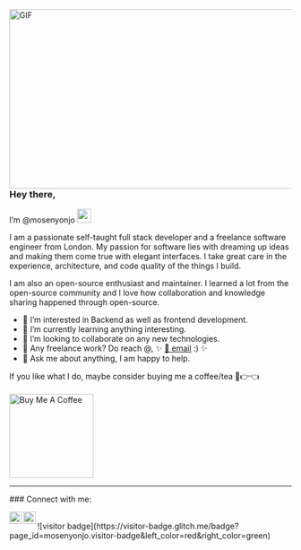 <img align="right" alt="GIF" src="https://github.com/abhisheknaiidu/abhisheknaiidu/blob/master/code.gif?raw=true" width="600" height="320" />

### Hey there, 
I’m @mosenyonjo <img src="https://media.giphy.com/media/hvRJCLFzcasrR4ia7z/giphy.gif" width="25px">

I am a passionate self-taught full stack developer and a freelance software engineer from London. My passion for software lies with dreaming up ideas and making them come true with elegant interfaces. I take great care in the experience, architecture, and code quality of the things I build.

I am also an open-source enthusiast and maintainer. I learned a lot from the open-source community and I love how collaboration and knowledge sharing happened through open-source.

- 👀 I’m interested in Backend as well as frontend development.
- 🌱 I’m currently learning anything interesting.
- 💞️ I’m looking to collaborate on any new technologies.
- 💼 Any freelance work? Do reach @, ✨ [📧 email](mailto:mosenyonjo5k@gmail.com) :) ✨
- 💬 Ask me about anything, I am happy to help.

If you like what I do, maybe consider buying me a coffee/tea 🥺👉👈 <br> <br>
<a href="https://www.buymeacoffee.com/mosenyonjo" target="_blank"><img src="https://cdn.buymeacoffee.com/buttons/v2/default-red.png" alt="Buy Me A Coffee" width="150" ></a><br>
<hr>
### Connect with me: 
<br /> 



<a href="https://discord.gg/3wawyq5D"><img align="left" alt="tech-prime5's Discord" width="22px" src="https://raw.githubusercontent.com/peterthehan/peterthehan/master/assets/discord.svg" /></a>
<a href="https://twitter.com/Mo_Talent"><img align="left" alt="tech-prime5 | Twitter" width="22px" src="https://raw.githubusercontent.com/peterthehan/peterthehan/master/assets/twitter.svg" /></a>

<br /> 
![visitor badge](https://visitor-badge.glitch.me/badge?page_id=mosenyonjo.visitor-badge&left_color=red&right_color=green) 

<br />

[website]: https://codeSTACKr.com
[twitter]: https://twitter.com/codeSTACKr
[youtube]: https://youtube.com/codeSTACKr
[instagram]: https://instagram.com/codeSTACKr
[linkedin]: https://linkedin.com/in/codeSTACKr
